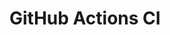 # GitHub Actions CI







































































































































































































































































































































































































































































































































































































































































































































































































































































































































































































































































































































































































































































































































































































































































































































































































































































































































































































































































































































































































